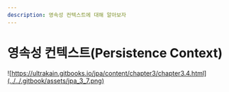 ```yaml
---
description: 영속성 컨텍스트에 대해 알아보자
---
```


# 영속성 컨텍스트\(Persistence Context\)

![https://ultrakain.gitbooks.io/jpa/content/chapter3/chapter3.4.html](../../.gitbook/assets/jpa_3_7.png)



